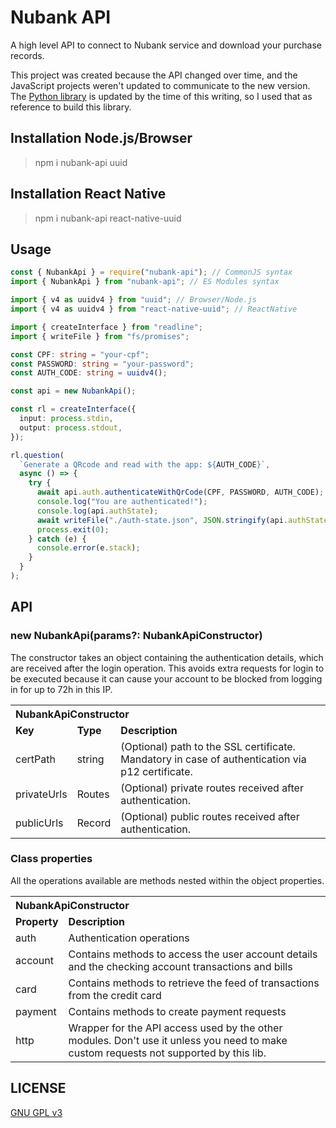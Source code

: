 # Nubank API

A high level API to connect to Nubank service and download your purchase records.

This project was created because the API changed over time, and the JavaScript projects weren't updated to communicate to the new version. The [Python library](https://github.com/andreroggeri/pynubank/) is updated by the time of this writing, so I used that as reference to build this library.

## Installation Node.js/Browser

> npm i nubank-api uuid

## Installation React Native

> npm i nubank-api react-native-uuid

## Usage

```typescript
const { NubankApi } = require("nubank-api"); // CommonJS syntax
import { NubankApi } from "nubank-api"; // ES Modules syntax

import { v4 as uuidv4 } from "uuid"; // Browser/Node.js
import { v4 as uuidv4 } from "react-native-uuid"; // ReactNative

import { createInterface } from "readline";
import { writeFile } from "fs/promises";

const CPF: string = "your-cpf";
const PASSWORD: string = "your-password";
const AUTH_CODE: string = uuidv4();

const api = new NubankApi();

const rl = createInterface({
  input: process.stdin,
  output: process.stdout,
});

rl.question(
  `Generate a QRcode and read with the app: ${AUTH_CODE}`,
  async () => {
    try {
      await api.auth.authenticateWithQrCode(CPF, PASSWORD, AUTH_CODE);
      console.log("You are authenticated!");
      console.log(api.authState);
      await writeFile("./auth-state.json", JSON.stringify(api.authState)); // Saves the auth data to use later
      process.exit(0);
    } catch (e) {
      console.error(e.stack);
    }
  }
);
```

## API

### new NubankApi(params?: NubankApiConstructor)

The constructor takes an object containing the authentication details, which are received after the login operation. This avoids extra requests for login to be executed because it can cause your account to be blocked from logging in for up to 72h in this IP.

<table>
  <tr>
    <th colspan="3" align="left">NubankApiConstructor</th>
  </tr>
  <tr>
    <td><b>Key</b></td>
    <td><b>Type</b></td>
    <td><b>Description</b></td>
  </tr>
  <tr>
    <td>certPath</td>
    <td>string</td>
    <td>(Optional) path to the SSL certificate. Mandatory in case of authentication via p12 certificate.</td>
  </tr>
  <tr>
    <td>privateUrls</td>
    <td>Routes</td>
    <td>(Optional) private routes received after authentication.</td>
  </tr>
  <tr>
    <td>publicUrls</td>
    <td>Record<string, string></td>
    <td>(Optional) public routes received after authentication.</td>
  </tr>
</table>

### Class properties

All the operations available are methods nested within the object properties.

<table>
  <tr>
    <th colspan="3" align="left">NubankApiConstructor</th>
  </tr>
  <tr>
    <td><b>Property</b></td>
    <td><b>Description</b></td>
  </tr>
  <tr>
    <td>auth</td>
    <td>Authentication operations</td>
  </tr>
  <tr>
    <td>account</td>
    <td>Contains methods to access the user account details and the checking account transactions and bills</td>
  </tr>
  <tr>
    <td>card</td>
    <td>Contains methods to retrieve the feed of transactions from the credit card</td>
  </tr>
  <tr>
    <td>payment</td>
    <td>Contains methods to create payment requests</td>
  </tr>
  <tr>
    <td>http</td>
    <td>Wrapper for the API access used by the other modules. Don't use it unless you need to make custom requests not supported by this lib.</td>
  </tr>
</table>

## LICENSE

[GNU GPL v3](./LICENSE)

